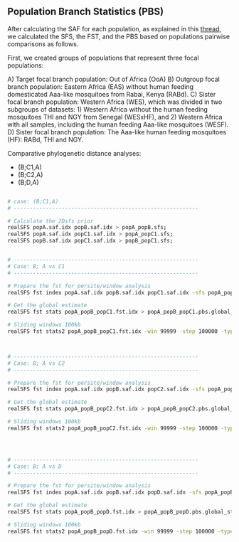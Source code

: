 
## Population Branch Statistics (PBS)

After calculating the SAF for each population, as explained in this [thread](https://github.com/naborlozada/Aaegypti_domestication/blob/main/downsampled_analyses/Genetic_diversity_metrics.md), we calculated the SFS, the FST, and the PBS based on populations pairwise comparisons as follows.

First, we created groups of populations that represent three focal populations:

A) Target focal branch population: Out of Africa (OoA)
B) Outgroup focal branch population: Eastern Africa (EAS) without human feeding domesticated Aaa-like mosquitoes from Rabai, Kenya (RABd).
C) Sister focal branch population: Western Africa (WES), which was divided in two subgroups of datasets: 
     1) Western Africa without the human feeding mosquitoes THI and NGY from Senegal (WESxHF), and 
     2) Western Africa with all samples, including the human feeding Aaa-like mosquitoes (WESF).
D) Sister focal branch population: The Aaa-like human feeding mosquitoes (HF): RABd, THI and NGY.

Comparative phylogenetic distance analyses:
* (B;C1,A)
* (B;C2,A)
* (B;D,A)



```bash

# case: (B;C1,A)
# ----------------------------------------------------------

# Calculate the 2Dsfs prior
realSFS popA.saf.idx popB.saf.idx > popA_popB.sfs;
realSFS popA.saf.idx popC1.saf.idx > popA_popC1.sfs;
realSFS popB.saf.idx popC1.saf.idx > popB_popC1.sfs;


# ----------------------------------------------------------
# Case: B; A vs C1
# ----------------------------------------------------------

# Prepare the fst for persite/window analysis
realSFS fst index popA.saf.idx popB.saf.idx popC1.saf.idx -sfs popA_popB.sfs -sfs popA_popC1.sfs -sfs popB_popC1.sfs -fstout popA_popB_popC1.fst

# Get the global estimate
realSFS fst stats popA_popB_popC1.fst.idx > popA_popB_popC1.pbs.global_stats.txt 2>&1 | tee popA_popB_popC1.pbs.global_stats.stderr.log

# Sliding windows 100kb
realSFS fst stats2 popA_popB_popC1.fst.idx -win 99999 -step 100000 -type 2 > popA_popB_popC1.sliwin_100kb.pbs 2>&1 | tee popA_popB_popC1.pbs.sliwin_100kb.stderr.log



# ----------------------------------------------------------
# Case: B; A vs C2
# ----------------------------------------------------------

# Prepare the fst for persite/window analysis
realSFS fst index popA.saf.idx popB.saf.idx popC2.saf.idx -sfs popA_popB.sfs -sfs popA_popC2.sfs -sfs popB_popC2.sfs -fstout popA_popB_popC2.fst

# Get the global estimate
realSFS fst stats popA_popB_popC2.fst.idx > popA_popB_popC2.pbs.global_stats.txt 2>&1 | tee popA_popB_popC2.pbs.global_stats.stderr.log

# Sliding windows 100kb
realSFS fst stats2 popA_popB_popC2.fst.idx -win 99999 -step 100000 -type 2 > popA_popB_popC2.sliwin_100kb.pbs 2>&1 | tee popA_popB_popC2.pbs.sliwin_100kb.stderr.log




# ----------------------------------------------------------
# Case: B; A vs D
# ----------------------------------------------------------

# Prepare the fst for persite/window analysis
realSFS fst index popA.saf.idx popB.saf.idx popD.saf.idx -sfs popA_popB.sfs -sfs popA_popD.sfs -sfs popB_popD.sfs -fstout popA_popB_popD.fst

# Get the global estimate
realSFS fst stats popA_popB_popD.fst.idx > popA_popB_popD.pbs.global_stats.txt 2>&1 | tee popA_popB_popD.pbs.global_stats.stderr.log

# Sliding windows 100kb
realSFS fst stats2 popA_popB_popD.fst.idx -win 99999 -step 100000 -type 2 > popA_popB_popD.sliwin_100kb.pbs 2>&1 | tee popA_popB_popD.pbs.sliwin_100kb.stderr.log


```
